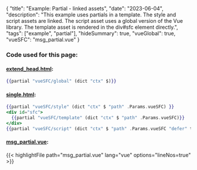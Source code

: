 {
"title": "Example: Partial - linked assets",
"date": "2023-06-04",
"description": "This example uses partials in a template. The style and script assets are linked. The script asset uses a global version of the Vue library. The template asset is rendered in the div#sfc element directly.",
"tags": ["example", "partial"],
"hideSummary": true,
"vueGlobal": true,
"vueSFC": "msg_partial.vue"
}



### Code used for this page:
#### [extend_head.html](https://github.com/indus/hugoVueSFC/blob/main/layouts/partials/extend_head.html#L7):
``` hbs {lineNos=true,lineNoStart=7}
{{partial "vueSFC/global" (dict "ctx" $)}} 
```
#### [single.html](https://github.com/indus/hugoVueSFC/blob/main/layouts/_default/single.html#L35-L40):
``` hbs {lineNos=true,lineNoStart=35}
{{partial "vueSFC/style" (dict "ctx" $ "path" .Params.vueSFC) }}
<div id="sfc">
  {{partial "vueSFC/template" (dict "ctx" $ "path" .Params.vueSFC)}}
</div>
{{partial "vueSFC/script" (dict "ctx" $ "path" .Params.vueSFC "defer" true)}}
```
#### [msg_partial.vue](https://github.com/indus/hugoVueSFC/blob/main/content/partial/msg_partial.vue):
{{< highlightFile path="msg_partial.vue" lang="vue" options="lineNos=true" >}}


